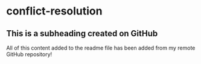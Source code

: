 # conflict-resolution

## This is a subheading created on GitHub

All of this content added to the readme file has been added from my remote GitHub repository!
